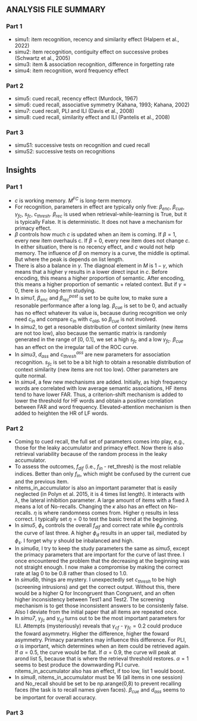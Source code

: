## ANALYSIS FILE SUMMARY

### Part 1
- simu1: item recognition, recency and similarity effect (Halpern et al., 2022)
- simu2: item recognition, contiguity effect on successive probes (Schwartz et al., 2005)
- simu3: item & association recognition, difference in forgetting rate
- simu4: item recognition, word frequency effect

### Part 2
- simu5: cued recall, recency effect (Murdock, 1967)
- simu6: cued recall, associative symmetry (Kahana, 1993; Kahana, 2002)
- simu7: cued recall, PLI and ILI (Davis et al., 2008)
- simu8: cued recall, similarity effect and ILI (Pantelis et al., 2008)

### Part 3
- simuS1: successive tests on recognition and cued recall
- simuS2: successive tests on recognitions

## Insights

### Part 1
- $c$ is working memory. $M^{FC}$ is long-term memory.
- For recognition, parameters in effect are typically only five: $\beta_{enc}$, $\beta_{cue}$, $\gamma_{fc}$, $s_{fc}$, $c_{thresh}$. $\beta_{rec}$ is used when retrieval-while-learning is True, but it is typically False. It is deterministic. It does not have a mechanism for primacy effect.
- $\beta$ controls how much $c$ is updated when an item is coming. If $\beta = 1$, every new item overhauls c. If $\beta = 0$, every new item does not change $c$. In either situation, there is no recency effect, and $c$ would not help memory. The influence of $\beta$ on memory is a curve, the middle is optimal. But where the peak is depends on list length.
- There is also a balance in $\gamma$. The diagnoal element in $M$ is $1-\gamma$, which means that a higher $\gamma$ results in a lower direct input in $c$. Before encoding, this means a higher proportion of semantic. After encoding, this means a higher proportion of semantic + related context. But if $\gamma = 0$, there is no long-term studying.
- In *simu1*, $\beta_{enc}$ and $\beta_{rec}^{post}$ is set to be quite low, to make sure a resonable performance after a long lag. $\beta_{cue}$ is set to be 0, and actually has no effect whatever its value is, because during recognition we only need $c_{in}$ and compare $c_{in}$ with $c_{old}$, so $\beta_{cue}$ is not involved.
- In *simu2*, to get a resonable distribution of context similarity (new items are not too low), also because the semantic matrix is randomly generated in the range of [0, 0.1], we set a high $s_{fc}$ and a low $\gamma_{fc}$. $\beta_{cue}$ has an effect on the irregular tail of the ROC curve.
- In *simu3*, $d_{ass}$ and $c_{thresh}^{ass}$ are new parameters for association recognition. $s_{fc}$ is set to be a bit high to obtain a resonable distribution of context similarity (new items are not too low). Other parameters are quite normal.
- In *simu4*, a few new mechanisms are added. Initially, as high frequency words are correlated with low average semantic associations, HF items tend to have lower FAR. Thus, a criterion-shift mechanism is added to lower the threshold for HF words and obtain a positive correlation between FAR and word frequency. Elevated-attention mechanism is then added to heighten the HR of LF words.

### Part 2
- Coming to cued recall, the full set of parameters comes into play, e.g., those for the leaky accumulator and primacy effect. Now there is also retrieval variability because of the random process in the leaky accumulator.
- To assess the outcomes, $f_{dif}$ (i.e., $f_{in}$ - ret_thresh) is the most reliable indices. Better than only $f_{in}$, which might be confused by the current cue and the previous item.
- nitems_in_accumulator is also an important parameter that is easily neglected (in Polyn et al. 2015, it is 4 times list length). It interacts with $\lambda$, the lateral inhibition parameter. A large amount of items with a fixed $\lambda$ means a lot of No-recalls. Changing the $\kappa$ also has an effect on No-recalls. $\eta$ is where randomness comes from. Higher $\eta$ results in less correct. I typically set $\eta = 0$ to test the basic trend at the beginning.
- In *simu5*, $\phi_s$ controls the overall $f_{dif}$ and correct rate while $\phi_d$ controls the curve of last three. A higher $\phi_d$ results in an upper tail, mediated by $\phi_s$. I forget why $\gamma$ should be inbalanced and high.
- In *simu6a*, I try to keep the study parameters the same as *simu5*, except the primacy parameters that are important for the curve of last three. I once encountered the problem that the decreasing at the beginning was not straight enough. I now make a compromise by making the correct rate at lag 0 to be 0.8 rather than closed to 1.0. 
- In *simu6b*, things are mystery. I unexpectedly set $c_{thresh}$ to be high (screening intrusions) and get the correct output. Without this, there would be a higher Q for Incongruent than Congruent, and an often higher inconsistency between Test1 and Test2. The screening mechanism is to get those inconsistent answers to be consistenly false. Also I deviate from the initial paper that all items are repeated once.
- In *simu7*, $\gamma_{fc}$ and $\gamma_{cf}$ turns out to be the most important parameters for ILI. Attempts (mysteriously) reveals that $\gamma_{cf}$ - $\gamma_{fc} = 0.2$ could produce the foward asymmetry. Higher the difference, higher the foward asymmetry. Primacy parameters may influence this difference. For PLI, $\alpha$ is important, which determines when an item could be retrieved again. If $\alpha = 0.5$, the curve would be flat. If $\alpha = 0.9$, the curve will peak at arond list 5, because that is where the retrieval threshold restores. $\alpha = 1$ seems to best produce the downwarding PLI curve. nitems_in_accumulator also has an effect, if too low, list 1 would boost.
- In *simu8*, nitems_in_accumulator must be 16 (all items in one session) and No_recall should be set to be np.arange(0,8) to prevent recalling faces (the task is to recall names given faces). $\beta_{cue}$ and $d_{ass}$ seems to be important for overall accuracy. 

### Part 3